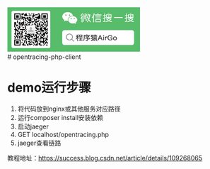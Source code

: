 <img src="https://github.com/why444216978/images/blob/master/qrcode.png" width="300" height="100" alt="公众号"/>
<br>
# opentracing-php-client

# demo运行步骤
<ol>
<li>将代码放到nginx或其他服务对应路径</li>
<li>运行composer install安装依赖</li>
<li>启动jaeger</li>
<li>GET localhost/opentracing.php</li>
<li>jaeger查看链路</li>
</ol>

教程地址：https://success.blog.csdn.net/article/details/109268065
